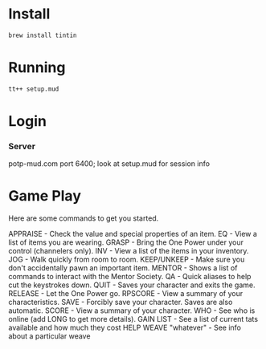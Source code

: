 # Install

```sh
brew install tintin
```

# Running

```sh
tt++ setup.mud
```

# Login

### Server

potp-mud.com port 6400; look at setup.mud for session info

# Game Play

Here are some commands to get you started.

APPRAISE - Check the value and special properties of an item.
EQ - View a list of items you are wearing.
GRASP - Bring the One Power under your control (channelers only).
INV - View a list of the items in your inventory.
JOG - Walk quickly from room to room.
KEEP/UNKEEP - Make sure you don't accidentally pawn an important item.
MENTOR - Shows a list of commands to interact with the Mentor Society.
QA - Quick aliases to help cut the keystrokes down.
QUIT - Saves your character and exits the game.
RELEASE - Let the One Power go.
RPSCORE - View a summary of your characteristics.
SAVE - Forcibly save your character. Saves are also automatic.
SCORE - View a summary of your character.
WHO - See who is online (add LONG to get more details).
GAIN LIST - See a list of current tats available and how much they cost
HELP WEAVE "whatever" - See info about a particular weave
